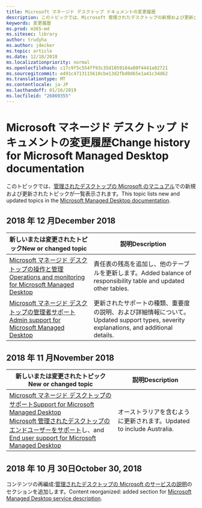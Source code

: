 ```yaml
---
title: Microsoft マネージド デスクトップ ドキュメントの変更履歴
description: このトピックでは、Microsoft 管理されたデスクトップの新規および更新されたトピックが一覧表示されます。
keywords: 変更履歴
ms.prod: m365-md
ms.sitesec: library
author: trudyha
ms.author: jdecker
ms.topic: article
ms.date: 12/18/2018
ms.localizationpriority: normal
ms.openlocfilehash: c17c9f5c554ff93c35d1059184a80f4441a02721
ms.sourcegitcommit: e491c4713115610cbe13d2fbd0d65e1a41c34d62
ms.translationtype: MT
ms.contentlocale: ja-JP
ms.lasthandoff: 01/16/2019
ms.locfileid: "26869355"
---
```

# <a name="change-history-for-microsoft-managed-desktop-documentation"></a><span data-ttu-id="f65f1-104">Microsoft マネージド デスクトップ ドキュメントの変更履歴</span><span class="sxs-lookup"><span data-stu-id="f65f1-104">Change history for Microsoft Managed Desktop documentation</span></span>

<span data-ttu-id="f65f1-105">このトピックでは、[管理されたデスクトップの Microsoft のマニュアル](index.yml)での新規および更新されたトピックが一覧表示されます。</span><span class="sxs-lookup"><span data-stu-id="f65f1-105">This topic lists new and updated topics in the [Microsoft Managed Desktop documentation](index.yml).</span></span>

## <a name="december-2018"></a><span data-ttu-id="f65f1-106">2018 年 12 月</span><span class="sxs-lookup"><span data-stu-id="f65f1-106">December 2018</span></span>
<span data-ttu-id="f65f1-107">新しいまたは変更されたトピック</span><span class="sxs-lookup"><span data-stu-id="f65f1-107">New or changed topic</span></span> | <span data-ttu-id="f65f1-108">説明</span><span class="sxs-lookup"><span data-stu-id="f65f1-108">Description</span></span>
--- | ---
[<span data-ttu-id="f65f1-109">Microsoft マネージド デスクトップの操作と管理</span><span class="sxs-lookup"><span data-stu-id="f65f1-109">Operations and monitoring for Microsoft Managed Desktop</span></span>](service-description/operations-and-monitoring.md) | <span data-ttu-id="f65f1-110">責任表の残高を追加し、他のテーブルを更新します。</span><span class="sxs-lookup"><span data-stu-id="f65f1-110">Added balance of responsibility table and updated other tables.</span></span>
[<span data-ttu-id="f65f1-111">Microsoft マネージド デスクトップの管理者サポート</span><span class="sxs-lookup"><span data-stu-id="f65f1-111">Admin support for Microsoft Managed Desktop</span></span>](working-with-managed-desktop/admin-support.md) | <span data-ttu-id="f65f1-112">更新されたサポートの種類、重要度の説明、および詳細情報について。</span><span class="sxs-lookup"><span data-stu-id="f65f1-112">Updated support types, severity explanations, and additional details.</span></span>

## <a name="november-2018"></a><span data-ttu-id="f65f1-113">2018 年 11 月</span><span class="sxs-lookup"><span data-stu-id="f65f1-113">November 2018</span></span>

<span data-ttu-id="f65f1-114">新しいまたは変更されたトピック</span><span class="sxs-lookup"><span data-stu-id="f65f1-114">New or changed topic</span></span> | <span data-ttu-id="f65f1-115">説明</span><span class="sxs-lookup"><span data-stu-id="f65f1-115">Description</span></span>
--- | ---
[<span data-ttu-id="f65f1-116">Microsoft マネージド デスクトップのサポート</span><span class="sxs-lookup"><span data-stu-id="f65f1-116">Support for Microsoft Managed Desktop</span></span>](service-description/support.md)<br /><span data-ttu-id="f65f1-117">[Microsoft 管理されたデスクトップのエンドユーザーをサポート](working-with-managed-desktop/end-user-support.md)し、</span><span class="sxs-lookup"><span data-stu-id="f65f1-117">and [End user support for Microsoft Managed Desktop](working-with-managed-desktop/end-user-support.md)</span></span> | <span data-ttu-id="f65f1-118">オーストラリアを含むように更新されます。</span><span class="sxs-lookup"><span data-stu-id="f65f1-118">Updated to include Australia.</span></span>

## <a name="october-30-2018"></a><span data-ttu-id="f65f1-119">2018 年 10 月 30日</span><span class="sxs-lookup"><span data-stu-id="f65f1-119">October 30, 2018</span></span>
<span data-ttu-id="f65f1-120">コンテンツの再編成:[管理されたデスクトップの Microsoft のサービスの説明](service-description/index.md)のセクションを追加します。</span><span class="sxs-lookup"><span data-stu-id="f65f1-120">Content reorganized: added section for [Microsoft Managed Desktop service description](service-description/index.md).</span></span> 

